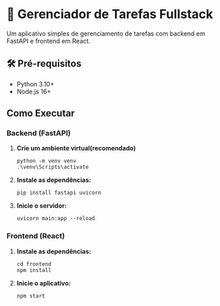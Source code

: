 # 📝 Gerenciador de Tarefas Fullstack

Um aplicativo simples de gerenciamento de tarefas com backend em FastAPI e frontend em React.

## 🛠️ Pré-requisitos

- Python 3.10+
- Node.js 16+

## Como Executar

### Backend (FastAPI)

1. **Crie um ambiente virtual(recomendado)**

   ```
   python -m venv venv
   .\venv\Scripts\activate
   ```
2. **Instale as dependências:**
   ```
   pip install fastapi uvicorn
   ```
3. **Inicie o servidor:**
   ```
   uvicorn main:app --reload
   ```

### Frontend (React)

1. **Instale as dependências:**
   ```
   cd frontend
   npm install
   ```
2. **Inicie o aplicativo:**
   ```
   npm start
   ```
